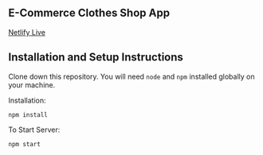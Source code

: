 ## E-Commerce Clothes Shop App

[Netlify Live](https://elegant-ptolemy-326be7.netlify.app/)

## Installation and Setup Instructions

Clone down this repository. You will need `node` and `npm` installed globally on your machine.  

Installation:

`npm install`  

To Start Server:

`npm start`  
